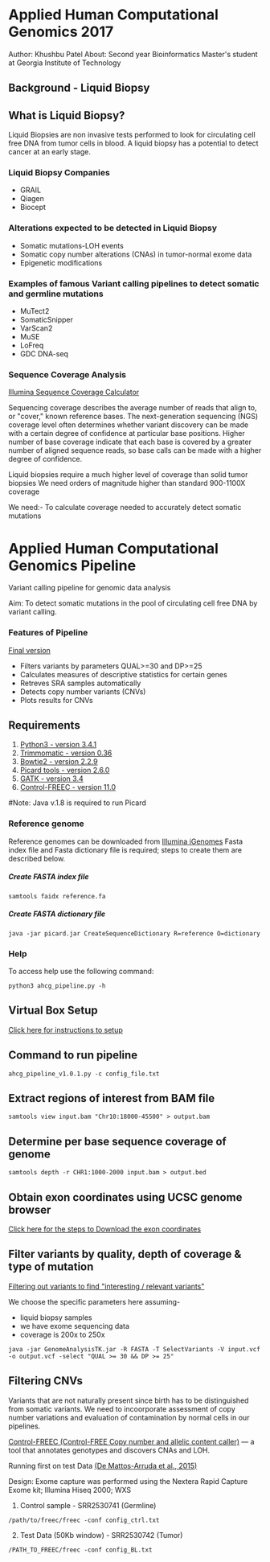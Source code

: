 # Applied Human Computational Genomics 2017
Author: Khushbu Patel
About: Second year Bioinformatics Master's student at Georgia Institute of Technology

## Background - Liquid Biopsy
## What is Liquid Biopsy?
Liquid Biopsies are non invasive tests performed to look for circulating cell free DNA from tumor cells in blood. A liquid biopsy has a potential to detect cancer at an early stage. 

### Liquid Biopsy Companies
* GRAIL
* Qiagen
* Biocept

### Alterations expected to be detected in Liquid Biopsy
* Somatic mutations-LOH events
* Somatic copy number alterations (CNAs) in tumor-normal exome data
* Epigenetic modifications 

### Examples of famous Variant calling pipelines to detect somatic and germline mutations
* MuTect2
* SomaticSnipper
* VarScan2
* MuSE
* LoFreq
* GDC DNA-seq 


### Sequence Coverage Analysis
[Illumina Sequence Coverage Calculator](https://support.illumina.com/downloads/sequencing_coverage_calculator.html)

Sequencing coverage describes the average number of reads that align to, or "cover," known reference bases. The next-generation sequencing (NGS) coverage level often determines whether variant discovery can be made with a certain degree of confidence at particular base positions.
Higher number of base coverage indicate that each base is covered by a greater number of aligned sequence reads, so base calls can be made with a higher degree of confidence.

Liquid biopsies require a much higher level of coverage than solid tumor biopsies
We need orders of magnitude higher than standard 900-1100X coverage

We need:-
To calculate coverage needed to accurately detect somatic mutations



# Applied Human Computational Genomics Pipeline
Variant calling pipeline for genomic data analysis

Aim: To detect somatic mutations in the pool of circulating cell free DNA by variant calling.

### Features of Pipeline
[Final version](https://github.com/kpatel427/ahcg2017_starterpipeline/blob/master/ahcg_pipeline.v1.0.7.py)

* Filters variants by parameters QUAL>=30 and DP>=25
* Calculates measures of descriptive statistics for certain genes
* Retreves SRA samples automatically
* Detects copy number variants (CNVs) 
* Plots results for CNVs

## Requirements

1. [Python3 - version 3.4.1](https://www.python.org/download/releases/3.4.1/)
2. [Trimmomatic - version 0.36](http://www.usadellab.org/cms/uploads/supplementary/Trimmomatic/Trimmomatic-0.36.zip)
3. [Bowtie2 - version 2.2.9](https://sourceforge.net/projects/bowtie-bio/files/bowtie2/2.2.9/)
4. [Picard tools - version 2.6.0](https://github.com/broadinstitute/picard/releases/download/2.6.0/picard.jar)
5. [GATK - version 3.4](https://software.broadinstitute.org/gatk/download/)
6. [Control-FREEC - version 11.0](http://boevalab.com/FREEC/index.html#downloads)

#Note: Java v.1.8 is required to run Picard

### Reference genome

Reference genomes can be downloaded from [Illumina iGenomes](http://support.illumina.com/sequencing/sequencing_software/igenome.html)
Fasta index file and Fasta dictionary file is required; steps to create them are described below.

##### Create FASTA index file
```
samtools faidx reference.fa
```
##### Create FASTA dictionary file
```
java -jar picard.jar CreateSequenceDictionary R=reference O=dictionary
```

### Help

To access help use the following command:

```{sh}
python3 ahcg_pipeline.py -h
```

## Virtual Box Setup
[Click here for instructions to setup](https://www.perkin.org.uk/posts/create-virtualbox-vm-from-the-command-line.html)

## Command to run pipeline
```
ahcg_pipeline_v1.0.1.py -c config_file.txt
```

## Extract regions of interest from BAM file
```
samtools view input.bam "Chr10:18000-45500" > output.bam
```

## Determine per base sequence coverage of genome
```
samtools depth -r CHR1:1000-2000 input.bam > output.bed
```

## Obtain exon coordinates using UCSC genome browser
[Click here for the steps to Download the exon coordinates](https://github.com/kpatel427/ahcg2017_starterpipeline/blob/master/UCSC.pdf)

## Filter variants by quality, depth of coverage & type of mutation
[Filtering out variants to find "interesting / relevant variants" ](http://snpeff.sourceforge.net/SnpSift.html)

We choose the specific parameters here assuming-
* liquid biopsy samples
* we have exome sequencing data
* coverage is 200x to 250x 

```
java -jar GenomeAnalysisTK.jar -R FASTA -T SelectVariants -V input.vcf -o output.vcf -select "QUAL >= 30 && DP >= 25"

```

## Filtering CNVs 
Variants that are not naturally present since birth has to be distinguished from somatic variants. We need to incoorporate assessment of copy number variations and evaluation of contamination by normal cells in our pipelines.

[Control-FREEC (Control-FREE Copy number and allelic content caller)](http://boevalab.com/FREEC/tutorial.html) — a tool that annotates genotypes and discovers CNAs and LOH. 

Running first on test Data [(De Mattos-Arruda et al., 2015)](https://github.com/kpatel427/ahcg2017_starterpipeline/blob/master/Paper.pdf)

Design: Exome capture was performed using the Nextera Rapid Capture Exome kit; Illumina Hiseq 2000; WXS

1. Control sample - SRR2530741 (Germline)
```
/path/to/freec/freec -conf config_ctrl.txt
```
2. Test Data (50Kb window) - SRR2530742 (Tumor)
```
/PATH_TO_FREEC/freec -conf config_BL.txt
```


